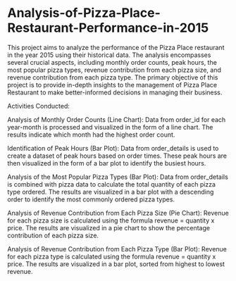 # Analysis-of-Pizza-Place-Restaurant-Performance-in-2015
This project aims to analyze the performance of the Pizza Place restaurant in the year 2015 using their historical data. 
The analysis encompasses several crucial aspects, including monthly order counts, peak hours, the most popular pizza types, revenue contribution from each pizza size, and revenue contribution from each pizza type. The primary objective of this project is to provide in-depth insights to the management of Pizza Place Restaurant to make better-informed decisions in managing their business.

Activities Conducted:

Analysis of Monthly Order Counts (Line Chart): Data from order_id for each year-month is processed and visualized in the form of a line chart. The results indicate which month had the highest order count.

Identification of Peak Hours (Bar Plot): Data from order_details is used to create a dataset of peak hours based on order times. These peak hours are then visualized in the form of a bar plot to identify the busiest hours.

Analysis of the Most Popular Pizza Types (Bar Plot): Data from order_details is combined with pizza data to calculate the total quantity of each pizza type ordered. The results are visualized in a bar plot with a descending order to identify the most commonly ordered pizza types.

Analysis of Revenue Contribution from Each Pizza Size (Pie Chart): Revenue for each pizza size is calculated using the formula revenue = quantity x price. The results are visualized in a pie chart to show the percentage contribution of each pizza size.

Analysis of Revenue Contribution from Each Pizza Type (Bar Plot): Revenue for each pizza type is calculated using the formula revenue = quantity x price. The results are visualized in a bar plot, sorted from highest to lowest revenue.
